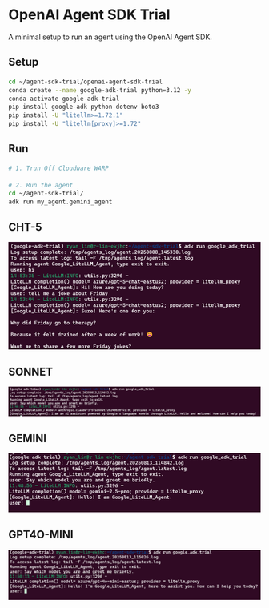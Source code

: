 # OpenAI Agent SDK Trial

A minimal setup to run an agent using the OpenAI Agent SDK.

## Setup

```bash
cd ~/agent-sdk-trial/openai-agent-sdk-trial
conda create --name google-adk-trial python=3.12 -y
conda activate google-adk-trial
pip install google-adk python-dotenv boto3
pip install -U "litellm>=1.72.1"
pip install -U "litellm[proxy]>=1.72"
```

## Run

```bash
# 1. Trun Off Cloudware WARP

# 2. Run the agent
cd ~/agent-sdk-trial/
adk run my_agent.gemini_agent
```

## CHT-5
![alt text](image.png)

## SONNET
![alt text](image-1.png)

## GEMINI
![alt text](image-2.png)

## GPT4O-MINI
![alt text](image-3.png)